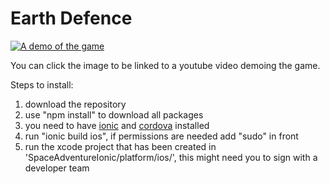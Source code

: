# Earth Defence
[![A demo of the game](https://img.youtube.com/vi/Q9YCDToSt-4/1.jpg)](https://youtu.be/Q9YCDToSt-4)

You can click the image to be linked to a youtube video demoing the game.

Steps to install:

1. download the repository
2. use "npm install" to download all packages
3. you need to have [ionic](https://ionicframework.com/) and [cordova](https://cordova.apache.org/docs/en/latest/guide/platforms/ios/) installed
4. run "ionic build ios", if permissions are needed add "sudo" in front
5. run the xcode project that has been created in 'SpaceAdventureIonic/platform/ios/', this might need you to sign with a developer team


